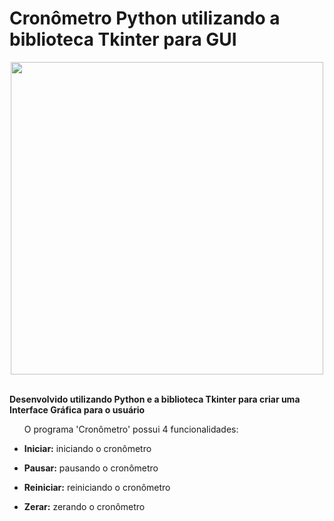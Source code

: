 # Cronômetro Python utilizando a biblioteca Tkinter para GUI

<div align='center'>
  <img src="https://user-images.githubusercontent.com/95941206/197858292-38a8c8c2-90d9-4c56-b74f-b22139817077.png" width='500px'/>
</div><br>

<p><b>Desenvolvido utilizando Python e a biblioteca Tkinter para criar uma Interface Gráfica para o usuário</b></p>
<ul>
<p>O programa 'Cronômetro' possui 4 funcionalidades:</p>
  <li><p><b>Iniciar:</b> iniciando o cronômetro</p></li>
  <li><p><b>Pausar:</b> pausando o cronômetro</p></li>
  <li><p><b>Reiniciar:</b> reiniciando o cronômetro</p></li>
  <li><p><b>Zerar:</b> zerando o cronômetro</p></li>
